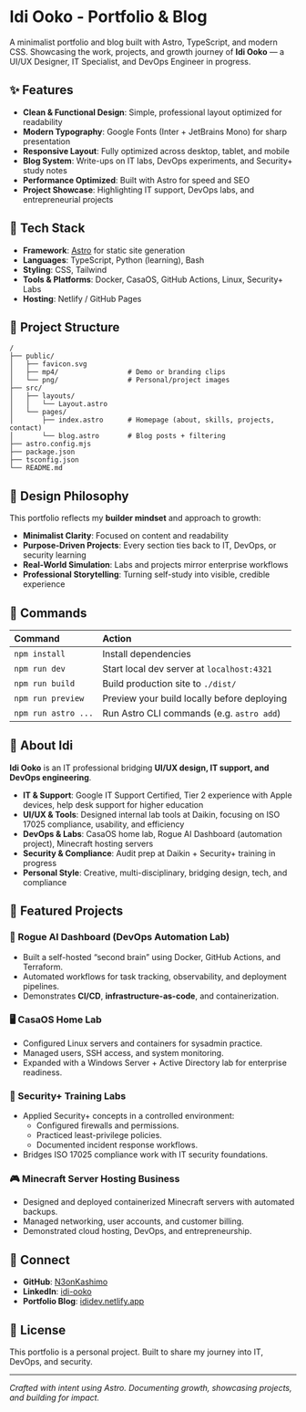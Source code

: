 # Idi Ooko - Portfolio & Blog  

A minimalist portfolio and blog built with Astro, TypeScript, and modern CSS. Showcasing the work, projects, and growth journey of **Idi Ooko** — a UI/UX Designer, IT Specialist, and DevOps Engineer in progress.  

## ✨ Features  

- **Clean & Functional Design**: Simple, professional layout optimized for readability  
- **Modern Typography**: Google Fonts (Inter + JetBrains Mono) for sharp presentation  
- **Responsive Layout**: Fully optimized across desktop, tablet, and mobile  
- **Blog System**: Write-ups on IT labs, DevOps experiments, and Security+ study notes  
- **Performance Optimized**: Built with Astro for speed and SEO  
- **Project Showcase**: Highlighting IT support, DevOps labs, and entrepreneurial projects  

## 🚀 Tech Stack  

- **Framework**: [Astro](https://astro.build) for static site generation  
- **Languages**: TypeScript, Python (learning), Bash  
- **Styling**: CSS, Tailwind  
- **Tools & Platforms**: Docker, CasaOS, GitHub Actions, Linux, Security+ Labs  
- **Hosting**: Netlify / GitHub Pages  

## 📂 Project Structure  

```  
/
├── public/                  
│   ├── favicon.svg          
│   ├── mp4/                 # Demo or branding clips
│   └── png/                 # Personal/project images
├── src/                     
│   ├── layouts/             
│   │   └── Layout.astro     
│   └── pages/               
│       ├── index.astro      # Homepage (about, skills, projects, contact)
│       └── blog.astro       # Blog posts + filtering
├── astro.config.mjs         
├── package.json             
├── tsconfig.json            
└── README.md
```  

## 🎯 Design Philosophy  

This portfolio reflects my **builder mindset** and approach to growth:  

- **Minimalist Clarity**: Focused on content and readability  
- **Purpose-Driven Projects**: Every section ties back to IT, DevOps, or security learning  
- **Real-World Simulation**: Labs and projects mirror enterprise workflows  
- **Professional Storytelling**: Turning self-study into visible, credible experience  

## 🧞 Commands  

| Command             | Action                                           |
| :------------------ | :----------------------------------------------- |
| `npm install`       | Install dependencies                            |
| `npm run dev`       | Start local dev server at `localhost:4321`      |
| `npm run build`     | Build production site to `./dist/`              |
| `npm run preview`   | Preview your build locally before deploying     |
| `npm run astro ...` | Run Astro CLI commands (e.g. `astro add`)       |  

## 🌟 About Idi  

**Idi Ooko** is an IT professional bridging **UI/UX design, IT support, and DevOps engineering**.  

- **IT & Support**: Google IT Support Certified, Tier 2 experience with Apple devices, help desk support for higher education  
- **UI/UX & Tools**: Designed internal lab tools at Daikin, focusing on ISO 17025 compliance, usability, and efficiency  
- **DevOps & Labs**: CasaOS home lab, Rogue AI Dashboard (automation project), Minecraft hosting servers  
- **Security & Compliance**: Audit prep at Daikin + Security+ training in progress  
- **Personal Style**: Creative, multi-disciplinary, bridging design, tech, and compliance  

## 📂 Featured Projects  

### 🧠 Rogue AI Dashboard (DevOps Automation Lab)  
- Built a self-hosted “second brain” using Docker, GitHub Actions, and Terraform.  
- Automated workflows for task tracking, observability, and deployment pipelines.  
- Demonstrates **CI/CD**, **infrastructure-as-code**, and containerization.  

### 🖥️ CasaOS Home Lab  
- Configured Linux servers and containers for sysadmin practice.  
- Managed users, SSH access, and system monitoring.  
- Expanded with a Windows Server + Active Directory lab for enterprise readiness.  

### 🔐 Security+ Training Labs  
- Applied Security+ concepts in a controlled environment:  
  - Configured firewalls and permissions.  
  - Practiced least-privilege policies.  
  - Documented incident response workflows.  
- Bridges ISO 17025 compliance work with IT security foundations.  

### 🎮 Minecraft Server Hosting Business  
- Designed and deployed containerized Minecraft servers with automated backups.  
- Managed networking, user accounts, and customer billing.  
- Demonstrated cloud hosting, DevOps, and entrepreneurship.  

## 🔗 Connect  

- **GitHub**: [N3onKashimo](https://github.com/N3onKashimo)  
- **LinkedIn**: [idi-ooko](https://www.linkedin.com/in/imooko/)  
- **Portfolio Blog**: [ididev.netlify.app](https://ididev.netlify.app)  

## 📄 License  

This portfolio is a personal project. Built to share my journey into IT, DevOps, and security.  

---  

_Crafted with intent using Astro. Documenting growth, showcasing projects, and building for impact._  
